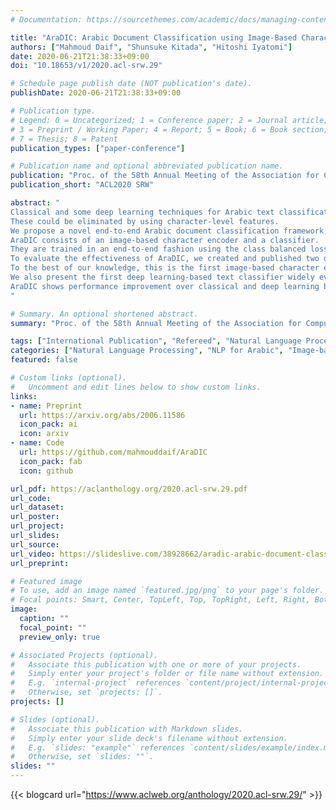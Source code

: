 ```yaml
---
# Documentation: https://sourcethemes.com/academic/docs/managing-content/

title: "AraDIC: Arabic Document Classification using Image-Based Character Embeddings and Class-Balanced Loss"
authors: ["Mahmoud Daif", "Shunsuke Kitada", "Hitoshi Iyatomi"]
date: 2020-06-21T21:38:33+09:00
doi: "10.18653/v1/2020.acl-srw.29"

# Schedule page publish date (NOT publication's date).
publishDate: 2020-06-21T21:38:33+09:00

# Publication type.
# Legend: 0 = Uncategorized; 1 = Conference paper; 2 = Journal article;
# 3 = Preprint / Working Paper; 4 = Report; 5 = Book; 6 = Book section;
# 7 = Thesis; 8 = Patent
publication_types: ["paper-conference"]

# Publication name and optional abbreviated publication name.
publication: "Proc. of the 58th Annual Meeting of the Association for Computational Linguistics: Student Research Workshop"
publication_short: "ACL2020 SRW"

abstract: "
Classical and some deep learning techniques for Arabic text classification often depend on complex morphological analysis, word segmentation, and hand-crafted feature engineering.
These could be eliminated by using character-level features.
We propose a novel end-to-end Arabic document classification framework, Arabic document image-based classifier (AraDIC), inspired by the work on image-based character embeddings.
AraDIC consists of an image-based character encoder and a classifier.
They are trained in an end-to-end fashion using the class balanced loss to deal with the long-tailed data distribution problem.
To evaluate the effectiveness of AraDIC, we created and published two datasets, the Arabic Wikipedia title (AWT) dataset and the Arabic poetry (AraP) dataset.
To the best of our knowledge, this is the first image-based character embedding framework addressing the problem of Arabic text classification. 
We also present the first deep learning-based text classifier widely evaluated on modern standard Arabic, colloquial Arabic and classical Arabic.
AraDIC shows performance improvement over classical and deep learning baselines  by 12.29% and 23.05% for the micro and macro F-score, respectively.
"

# Summary. An optional shortened abstract.
summary: "Proc. of the 58th Annual Meeting of the Association for Computational Linguistics: Student Research Workshop (ACL SRW 2020)"

tags: ["International Publication", "Refereed", "Natural Language Processing"]
categories: ["Natural Language Processing", "NLP for Arabic", "Image-based Character Embedding"]
featured: false

# Custom links (optional).
#   Uncomment and edit lines below to show custom links.
links:
- name: Preprint
  url: https://arxiv.org/abs/2006.11586
  icon_pack: ai
  icon: arxiv
- name: Code
  url: https://github.com/mahmouddaif/AraDIC
  icon_pack: fab
  icon: github

url_pdf: https://aclanthology.org/2020.acl-srw.29.pdf
url_code:
url_dataset:
url_poster:
url_project:
url_slides:
url_source:
url_video: https://slideslive.com/38928662/aradic-arabic-document-classification-using-imagebased-character-embeddings-and-classbalanced-loss
url_preprint: 

# Featured image
# To use, add an image named `featured.jpg/png` to your page's folder. 
# Focal points: Smart, Center, TopLeft, Top, TopRight, Left, Right, BottomLeft, Bottom, BottomRight.
image:
  caption: ""
  focal_point: ""
  preview_only: true

# Associated Projects (optional).
#   Associate this publication with one or more of your projects.
#   Simply enter your project's folder or file name without extension.
#   E.g. `internal-project` references `content/project/internal-project/index.md`.
#   Otherwise, set `projects: []`.
projects: []

# Slides (optional).
#   Associate this publication with Markdown slides.
#   Simply enter your slide deck's filename without extension.
#   E.g. `slides: "example"` references `content/slides/example/index.md`.
#   Otherwise, set `slides: ""`.
slides: ""
---
```


{{< blogcard url="https://www.aclweb.org/anthology/2020.acl-srw.29/" >}}
